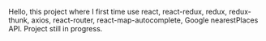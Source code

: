 Hello, this project where I first time use react, react-redux, redux, redux-thunk, axios, react-router, react-map-autocomplete, Google nearestPlaces API. Project  still in progress. 
